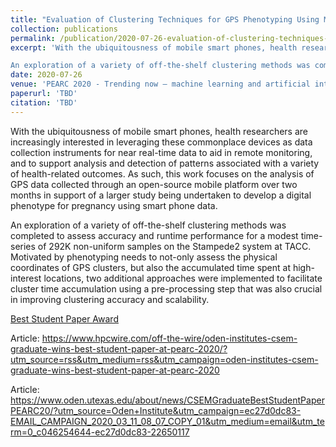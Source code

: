 ```yaml
---
title: "Evaluation of Clustering Techniques for GPS Phenotyping Using Mobile Sensor Data"
collection: publications
permalink: /publication/2020-07-26-evaluation-of-clustering-techniques-for-gps-phenotyping-using-mobile-sensor-data
excerpt: 'With the ubiquitousness of mobile smart phones, health researchers are increasingly interested in leveraging these commonplace devices as data collection instruments for near real-time data to aid in remote monitoring, and to support analysis and detection of patterns associated with a variety of health-related outcomes. As such, this work focuses on the analysis of GPS data collected through an open-source mobile platform over two months in support of a larger study being undertaken to develop a digital phenotype for pregnancy using smart phone data. 

An exploration of a variety of off-the-shelf clustering methods was completed to assess accuracy and runtime performance for a modest time-series of 292K non-uniform samples on the Stampede2 system at TACC. Motivated by phenotyping needs to not-only assess the physical coordinates of GPS clusters, but also the accumulated time spent at high-interest locations, two additional approaches were implemented to facilitate cluster time accumulation using a pre-processing step that was also crucial in improving clustering accuracy and scalability. Received Best Student Paper Award.'
date: 2020-07-26
venue: 'PEARC 2020 - Trending now – machine learning and artificial intelligence'
paperurl: 'TBD'
citation: 'TBD'
---
```

With the ubiquitousness of mobile smart phones, health researchers are increasingly interested in leveraging these commonplace devices as data collection instruments for near real-time data to aid in remote monitoring, and to support analysis and detection of patterns associated with a variety of health-related outcomes. As such, this work focuses on the analysis of GPS data collected through an open-source mobile platform over two months in support of a larger study being undertaken to develop a digital phenotype for pregnancy using smart phone data. 

An exploration of a variety of off-the-shelf clustering methods was completed to assess accuracy and runtime performance for a modest time-series of 292K non-uniform samples on the Stampede2 system at TACC. Motivated by phenotyping needs to not-only assess the physical coordinates of GPS clusters, but also the accumulated time spent at high-interest locations, two additional approaches were implemented to facilitate cluster time accumulation using a pre-processing step that was also crucial in improving clustering accuracy and scalability.

<a href="https://pearc.acm.org/pearc20/awards/">Best Student Paper Award<a>

Article: https://www.hpcwire.com/off-the-wire/oden-institutes-csem-graduate-wins-best-student-paper-at-pearc-2020/?utm_source=rss&utm_medium=rss&utm_campaign=oden-institutes-csem-graduate-wins-best-student-paper-at-pearc-2020

Article: https://www.oden.utexas.edu/about/news/CSEMGraduateBestStudentPaperPEARC20/?utm_source=Oden+Institute&utm_campaign=ec27d0dc83-EMAIL_CAMPAIGN_2020_03_11_08_07_COPY_01&utm_medium=email&utm_term=0_c046254644-ec27d0dc83-22650117
